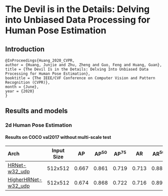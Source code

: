 # The Devil is in the Details: Delving into Unbiased Data Processing for Human Pose Estimation

## Introduction

```
@InProceedings{Huang_2020_CVPR,
author = {Huang, Junjie and Zhu, Zheng and Guo, Feng and Huang, Guan},
title = {The Devil Is in the Details: Delving Into Unbiased Data Processing for Human Pose Estimation},
booktitle = {The IEEE/CVF Conference on Computer Vision and Pattern Recognition (CVPR)},
month = {June},
year = {2020}
}
```

## Results and models

### 2d Human Pose Estimation

#### Results on COCO val2017 without multi-scale test

| Arch | Input Size | AP | AP<sup>50</sup> | AP<sup>75</sup> | AR | AR<sup>50</sup> | ckpt | log |
| :----------------- | :-----------: | :------: | :------: | :------: | :------: | :------: |:------: |:------: |
| [HRNet-w32_udp](/configs/bottom_up/udp/coco/hrnet_w32_coco_512x512_udp.py)  | 512x512 | 0.667 | 0.861 | 0.719 | 0.713 | 0.887 | [ckpt](https://download.openmmlab.com/mmpose/bottom_up/hrnet_w32_coco_512x512_udp-7f47d165_20210104.pth) | [log](https://download.openmmlab.com/mmpose/bottom_up/hrnet_w32_coco_512x512_udp_20210104.log.json) |
| [HigherHRNet-w32_udp](/configs/bottom_up/udp/coco/higher_hrnet32_coco_512x512_udp.py)  | 512x512 | 0.674 | 0.868 | 0.722 | 0.716 | 0.890 | [ckpt](https://download.openmmlab.com/mmpose/bottom_up/higher_hrnet32_coco_512x512_udp-83e65040_20210104.pth) | [log](https://download.openmmlab.com/mmpose/bottom_up/higher_hrnet32_coco_512x512_udp_20210104.log.json) |
